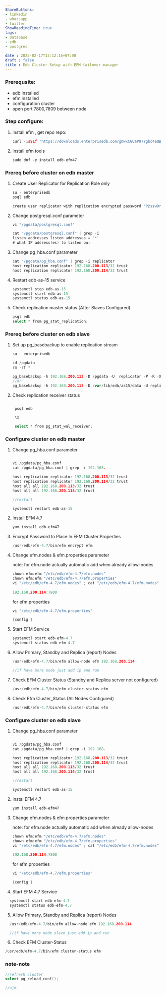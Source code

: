```yaml
---
ShareButtons:
- linkedin
- whatsapp
- twitter
ShowReadingTime: true
tags:
- database
- edb
- postgres

date : 2025-02-17T13:12:16+07:00
draft : false
title : Edb Cluster Setup with EFM failover manager
---
```


### Prerequsite:
- edb installed
- efm installed
- configuration cluster
- open port 7800,7809 between node 


### Step configure:

1. install efm , get repo
    repo:
    ```go
    curl -1sSLf 'https://downloads.enterprisedb.com/gmwxCGUaP97Ygbc4eQB7x8mo7kSVzT9I/enterprise/setup.rpm.sh' | sudo -E bash
    ```
2. install efm tools 

    ```go
    sudo dnf -y install edb-efm47
    ```

### Prereq before cluster on edb master

1. Create User Replicator for Replication Role only 
    ```go
    su - enterprisedb 
    psql edb

    create user replicator with replication encrypted password 'P@ssw0rd';
    ```

2. Change postgresql.conf parameter

    ```go
    vi "/pgdata/postgresql.conf" 

    cat "/pgdata/postgresql.conf" | grep -i 
    listen_addresses listen_addresses = '*'          
    # what IP address(es) to listen on; 

    ```

3. Change pg_hba.conf parameter 

    ```go
    cat "/pgdata/pg_hba.conf" | grep -i replicator 
    host replication replicator 192.168.200.113/32 trust 
    host replication replicator 192.168.200.114/32 trust

    ```


4. Restart edb-as-15 service

    ```go
    systemctl stop edb-as-15
    systemctl start edb-as-15
    systemctl status edb-as-15 
    ```


5. Check replication master status (After Slaves Configured) 

    ```go
    psql edb 
    select * from pg_stat_replication; 
    ```


### Prereq before cluster on edb slave

1. Set up pg_basebackup to enable replication stream 
    ```go
    su - enterprisedb 

    cd /pgdata 
    rm -rf * 

    pg_basebackup -h 192.168.200.113 -D /pgdata -U  replicator -P -R -X stream -C -S dg_db_slave 
    //or
    pg_basebackup -h 192.168.200.113 -D /var/lib/edb/as15/data -U replicator -P -R -X stream -C -S dg_db_slave 
    ```
2. Check replication receiver status 

    ```go

     psql edb 

     \x 

     select * from pg_stat_wal_receiver; 
    ```


### Configure cluster on edb master

1. Change pg_hba.conf parameter 
    ```go

    vi /pgdata/pg_hba.conf 
    cat /pgdata/pg_hba.conf | grep -i 192.168. 

    host replication replicator 192.168.200.113/32 trust 
    host replication replicator 192.168.200.114/32 trust 
    host all all 192.168.200.113/32 trust 
    host all all 192.168.200.114/32 trust 

    //restart

    systemctl restart edb-as-15 

    ```

2. Install EFM 4.7 

    ```go
    yum install edb-efm47 
    ```

3. Encrypt Password to Place In EFM Cluster Properties 

    ```go
    /usr/edb/efm-4.7/bin/efm encrypt efm 

    ```

4. Change efm.nodes & efm.properties parameter 

    note: for efm.node actually automatic add when already allow-nodes
    ```go
    chown efm:efm "/etc/edb/efm-4.7/efm.nodes" 
    chown efm:efm "/etc/edb/efm-4.7/efm.properties" 
    vi "/etc/edb/efm-4.7/efm.nodes" ; cat "/etc/edb/efm-4.7/efm.nodes" 
  
    192.168.200.114:7800 
    ```
    
    for efm.properties

    ```go
    vi "/etc/edb/efm-4.7/efm.properties"

    {config }

    ```
5. Start EFM Service 

    ```go
    systemctl start edb-efm-4.7 
    systemctl status edb-efm-4.7 
    ```

6. Allow Primary, Standby and Replica (report) Nodes 

    ```go
    /usr/edb/efm-4.7/bin/efm allow-node efm 192.168.200.114

    //if have more node just add ip and run 
    ```
7. Check EFM Cluster Status (Standby and Replica server not configured) 

    ```go
    /usr/edb/efm-4.7/bin/efm cluster-status efm 
    ```

8. Check Efm Cluster_Status (All Nodes Configured) 

    ```go
    /usr/edb/efm-4.7/bin/efm cluster-status efm 
    ```

### Configure cluster on edb slave


1. Change pg_hba.conf parameter 

    ```go

    vi /pgdata/pg_hba.conf 
    cat /pgdata/pg_hba.conf | grep -i 192.168. 

    host replication replicator 192.168.200.113/32 trust 
    host replication replicator 192.168.200.114/32 trust 
    host all all 192.168.200.113/32 trust 
    host all all 192.168.200.114/32 trust 

    //restart

    systemctl restart edb-as-15 

    ```
2. Instal EFM 4.7

    ```go
    yum install edb-efm47 
    ```

3. Change efm.nodes & efm.properties parameter 

    note: for efm.node actually automatic add when already allow-nodes
    ```go
    chown efm:efm "/etc/edb/efm-4.7/efm.nodes" 
    chown efm:efm "/etc/edb/efm-4.7/efm.properties" 
    vi "/etc/edb/efm-4.7/efm.nodes" ; cat "/etc/edb/efm-4.7/efm.nodes" 
  
    192.168.200.114:7800 
    ```
    
    for efm.properties

    ```go
    vi "/etc/edb/efm-4.7/efm.properties"

    {config }


4. Start EFM 4.7 Service 

  ```go
    systemctl start edb-efm-4.7 
    systemctl status edb-efm-4.7 
  ```

5. Allow Primary, Standby and Replica (report) Nodes

  ```go
    /usr/edb/efm-4.7/bin/efm allow-node efm 192.168.200.114

    //if have more node slave just add ip and run 
  ```
    
6. Check EFM Cluster-Status

  ```go
  /usr/edb/efm-4.7/bin/efm cluster-status efm 
  ```


### note-note

```go
//refresh cluster
select pg_reload_conf();

//ajm

```